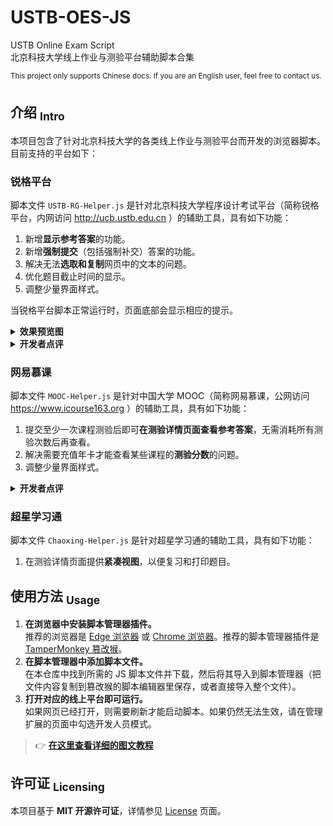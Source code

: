 USTB-OES-JS
==========
USTB Online Exam Script  
北京科技大学线上作业与测验平台辅助脚本合集

<sup> This project only supports Chinese docs. If you are an English user, feel free to contact us. </sup>

## 介绍 <sub>Intro</sub>
本项目包含了针对北京科技大学的各类线上作业与测验平台而开发的浏览器脚本。目前支持的平台如下：

### 锐格平台
脚本文件 `USTB-RG-Helper.js` 是针对北京科技大学程序设计考试平台（简称锐格平台，内网访问 http://ucb.ustb.edu.cn ）的辅助工具，具有如下功能：

1. 新增**显示参考答案**的功能。
2. 新增**强制提交**（包括强制补交）答案的功能。
3. 解决无法**选取和复制**网页中的文本的问题。
4. 优化题目截止时间的显示。
5. 调整少量界面样式。

当锐格平台脚本正常运行时，页面底部会显示相应的提示。

<details>
<summary><b>效果预览图</b></summary>
   <img alt="Demo" src="docs/imgs/Demo-USTB-RG-Helper.png">
</details>

<details>
<summary><b>开发者点评</b></summary>
锐格平台，前端设计非常陈旧，而且提交答案和查看答案等业务逻辑都只有前端检测，根本没有后端检测，漏洞和错误层出不穷。很轻易地，我们就能实现仿造请求等越权操作。
</details>

### 网易慕课
脚本文件 `MOOC-Helper.js` 是针对中国大学 MOOC（简称网易慕课，公网访问 https://www.icourse163.org ）的辅助工具，具有如下功能：

1. 提交至少一次课程测验后即可**在测验详情页面查看参考答案**，无需消耗所有测验次数后再查看。
2. 解决需要充值年卡才能查看某些课程的**测验分数**的问题。
3. 调整少量界面样式。

<details>
<summary><b>开发者点评</b></summary>
网易慕课，充斥着各类诱导消费和广告，里里外外都是资本和垄断的味道。身为大公司，网易在 API 请求中的数据抹除做得非常完善。而我们的脚本利用了 API 请求中的鲜有的冗余字段来将不可查看的答案变得可见。
</details>

### 超星学习通
脚本文件 `Chaoxing-Helper.js` 是针对超星学习通的辅助工具，具有如下功能：

1. 在测验详情页面提供**紧凑视图**，以便复习和打印题目。

## 使用方法 <sub>Usage</sub>
1. **在浏览器中安装脚本管理器插件。**  
   推荐的浏览器是 [Edge 浏览器](https://www.microsoft.com/zh-cn/edge/download) 或 [Chrome 浏览器](https://www.google.cn/chrome/index.html)。推荐的脚本管理器插件是 [TamperMonkey 篡改猴](https://www.tampermonkey.net/)。
2. **在脚本管理器中添加脚本文件。**  
   在本仓库中找到所需的 JS 脚本文件并下载，然后将其导入到脚本管理器（把文件内容复制到篡改猴的脚本编辑器里保存，或者直接导入整个文件）。
3. **打开对应的线上平台即可运行。**  
   如果网页已经打开，则需要刷新才能启动脚本。如果仍然无法生效，请在管理扩展的页面中勾选开发人员模式。

> 👉 [**在这里查看详细的图文教程**](docs/Installation.md)

## 许可证 <sub>Licensing</sub>
本项目基于 **MIT 开源许可证**，详情参见 [License](https://github.com/isHarryh/USTB-OES-JS/blob/main/LICENSE) 页面。
